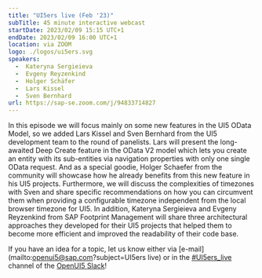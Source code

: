 ```yaml
---
title: "UI5ers live (Feb '23)"
subTitle: 45 minute interactive webcast
startDate: 2023/02/09 15:15 UTC+1
endDate: 2023/02/09 16:00 UTC+1
location: via ZOOM
logo: ./logos/ui5ers.svg
speakers:
  -  Kateryna Sergieieva
  -  Evgeny Reyzenkind
  -  Holger Schäfer
  -  Lars Kissel
  -  Sven Bernhard
url: https://sap-se.zoom.com/j/94833714827
---
```

In this episode we will focus mainly on some new features in the UI5 OData Model, so we added Lars Kissel and Sven Bernhard from the UI5 development team to the round of panelists. Lars will present the long-awaited Deep Create feature in the OData V2 model which lets you create an entity with its sub-entities via navigation properties with only one single OData request. And as a special goodie, Holger Schaefer from the community will showcase how he already benefits from this new feature in his UI5 projects.
Furthermore, we will discuss the complexities of timezones with Sven and share specific recommendations on how you can circumvent them when providing a configurable timezone independent from the local browser timezone for UI5.
In addition, Kateryna Sergieieva and Evgeny Reyzenkind from SAP Footprint Management will share three architectural approaches they developed for their UI5 projects that helped them to become more efficient and improved the readability of their code base.

If you have an idea for a topic, let us know either via [e-mail](mailto:openui5@sap.com?subject=UI5ers live) or in the 
[#UI5ers_live](https://openui5.slack.com/archives/C01CP60AAN7) channel of the [OpenUI5 Slack](https://ui5-slack-invite.cfapps.eu10.hana.ondemand.com/)!
